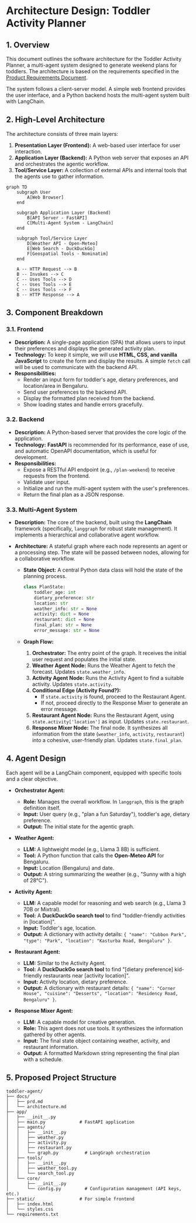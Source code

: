 # Architecture Design: Toddler Activity Planner

## 1. Overview

This document outlines the software architecture for the Toddler Activity Planner, a multi-agent system designed to generate weekend plans for toddlers. The architecture is based on the requirements specified in the [Product Requirements Document](./prd.md).

The system follows a client-server model. A simple web frontend provides the user interface, and a Python backend hosts the multi-agent system built with LangChain.

## 2. High-Level Architecture

The architecture consists of three main layers:

1.  **Presentation Layer (Frontend):** A web-based user interface for user interaction.
2.  **Application Layer (Backend):** A Python web server that exposes an API and orchestrates the agentic workflow.
3.  **Tool/Service Layer:** A collection of external APIs and internal tools that the agents use to gather information.

```mermaid
graph TD
    subgraph User
        A[Web Browser]
    end

    subgraph Application Layer (Backend)
        B[API Server - FastAPI]
        C[Multi-Agent System - LangChain]
    end

    subgraph Tool/Service Layer
        D[Weather API - Open-Meteo]
        E[Web Search - DuckDuckGo]
        F[Geospatial Tools - Nominatim]
    end

    A -- HTTP Request --> B
    B -- Invokes --> C
    C -- Uses Tools --> D
    C -- Uses Tools --> E
    C -- Uses Tools --> F
    B -- HTTP Response --> A
```

## 3. Component Breakdown

### 3.1. Frontend

*   **Description:** A single-page application (SPA) that allows users to input their preferences and displays the generated activity plan.
*   **Technology:** To keep it simple, we will use **HTML, CSS, and vanilla JavaScript** to create the form and display the results. A simple `fetch` call will be used to communicate with the backend API.
*   **Responsibilities:**
    *   Render an input form for toddler's age, dietary preferences, and location/area in Bengaluru.
    *   Send user preferences to the backend API.
    *   Display the formatted plan received from the backend.
    *   Show loading states and handle errors gracefully.

### 3.2. Backend

*   **Description:** A Python-based server that provides the core logic of the application.
*   **Technology:** **FastAPI** is recommended for its performance, ease of use, and automatic OpenAPI documentation, which is useful for development.
*   **Responsibilities:**
    *   Expose a RESTful API endpoint (e.g., `/plan-weekend`) to receive requests from the frontend.
    *   Validate user input.
    *   Initialize and run the multi-agent system with the user's preferences.
    *   Return the final plan as a JSON response.

### 3.3. Multi-Agent System

*   **Description:** The core of the backend, built using the **LangChain** framework (specifically, `langgraph` for robust state management). It implements a hierarchical and collaborative agent workflow.
*   **Architecture:** A stateful graph where each node represents an agent or a processing step. The state will be passed between nodes, allowing for a collaborative workflow.

    *   **State Object:** A central Python data class will hold the state of the planning process.
        ```python
        class PlanState:
            toddler_age: int
            dietary_preference: str
            location: str
            weather_info: str = None
            activity: dict = None
            restaurant: dict = None
            final_plan: str = None
            error_message: str = None
        ```

    *   **Graph Flow:**
        1.  **Orchestrator:** The entry point of the graph. It receives the initial user request and populates the initial state.
        2.  **Weather Agent Node:** Runs the Weather Agent to fetch the forecast. Updates `state.weather_info`.
        3.  **Activity Agent Node:** Runs the Activity Agent to find a suitable activity. Updates `state.activity`.
        4.  **Conditional Edge (Activity Found?):**
            *   If `state.activity` is found, proceed to the Restaurant Agent.
            *   If not, proceed directly to the Response Mixer to generate an error message.
        5.  **Restaurant Agent Node:** Runs the Restaurant Agent, using `state.activity['location']` as input. Updates `state.restaurant`.
        6.  **Response Mixer Node:** The final node. It synthesizes all information from the state (`weather_info`, `activity`, `restaurant`) into a cohesive, user-friendly plan. Updates `state.final_plan`.

## 4. Agent Design

Each agent will be a LangChain component, equipped with specific tools and a clear objective.

*   **Orchestrator Agent:**
    *   **Role:** Manages the overall workflow. In `langgraph`, this is the graph definition itself.
    *   **Input:** User query (e.g., "plan a fun Saturday"), toddler's age, dietary preference.
    *   **Output:** The initial state for the agentic graph.

*   **Weather Agent:**
    *   **LLM:** A lightweight model (e.g., Llama 3 8B) is sufficient.
    *   **Tool:** A Python function that calls the **Open-Meteo API** for Bengaluru.
    *   **Input:** Location (Bengaluru) and date.
    *   **Output:** A string summarizing the weather (e.g., "Sunny with a high of 28°C").

*   **Activity Agent:**
    *   **LLM:** A capable model for reasoning and web search (e.g., Llama 3 70B or Mixtral).
    *   **Tool:** A **DuckDuckGo search tool** to find "toddler-friendly activities in [location]".
    *   **Input:** Toddler's age, location.
    *   **Output:** A dictionary with activity details: `{ "name": "Cubbon Park", "type": "Park", "location": "Kasturba Road, Bengaluru" }`.

*   **Restaurant Agent:**
    *   **LLM:** Similar to the Activity Agent.
    *   **Tool:** A **DuckDuckGo search tool** to find "[dietary preference] kid-friendly restaurants near [activity location]".
    *   **Input:** Activity location, dietary preference.
    *   **Output:** A dictionary with restaurant details: `{ "name": "Corner House", "cuisine": "Desserts", "location": "Residency Road, Bengaluru" }`.

*   **Response Mixer Agent:**
    *   **LLM:** A capable model for creative generation.
    *   **Role:** This agent does not use tools. It synthesizes the information gathered by other agents.
    *   **Input:** The final state object containing weather, activity, and restaurant information.
    *   **Output:** A formatted Markdown string representing the final plan with a schedule.

## 5. Proposed Project Structure

```
toddler-agent/
├── docs/
│   ├── prd.md
│   └── architecture.md
├── app/
│   ├── __init__.py
│   ├── main.py             # FastAPI application
│   ├── agents/
│   │   ├── __init__.py
│   │   ├── weather.py
│   │   ├── activity.py
│   │   ├── restaurant.py
│   │   └── graph.py          # LangGraph orchestration
│   ├── tools/
│   │   ├── __init__.py
│   │   ├── weather_tool.py
│   │   └── search_tool.py
│   └── core/
│       ├── __init__.py
│       └── config.py         # Configuration management (API keys, etc.)
├── static/                 # For simple frontend
│   ├── index.html
│   └── styles.css
└── requirements.txt
```